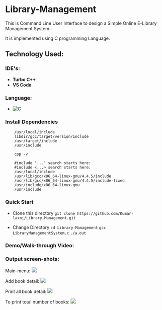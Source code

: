 # Library-Management

This is Command Line User Interface to design a Simple Online E-Library Management System.

It is implemented using C programming Language.

## Technology Used: 
### IDE's:
- **Turbo C++**
- **VS Code**

### Language:
- ![C](https://img.shields.io/badge/c-%2300599C.svg?style=for-the-badge&logo=c&logoColor=white)

### Install Dependencies
```
    /usr/local/include
    libdir/gcc/target/version/include
    /usr/target/include
    /usr/include

    cpp -v

    #include "..." search starts here:
    #include <...> search starts here:
    /usr/local/include
    /usr/lib/gcc/x86_64-linux-gnu/4.4.5/include
    /usr/lib/gcc/x86_64-linux-gnu/4.4.5/include-fixed
    /usr/include/x86_64-linux-gnu
    /usr/include
```

### Quick Start
- Clone this directory
```git clone https://github.com/Kumar-laxmi/Library-Management.git```

- Change Directory
```cd Library-Management```
```gcc LibraryManagementSystem.c```
```./a.out```

### Demo/Walk-through Video:

### Output screen-shots:
Main-menu:
<img src="./SCREEN-SHOTS/ss1.png" />

Add book detail:
<img src="./SCREEN-SHOTS/ss2.png" />

Print all book detail:
<img src="./SCREEN-SHOTS/ss3.png" />

To print total number of books:
<img src="./SCREEN-SHOTS/ss4.png" />
